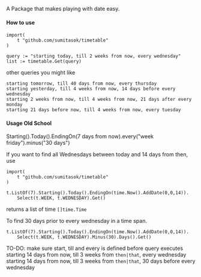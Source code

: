 A Package that makes playing with date easy.

#### How to use
```
import(
	t "github.com/sumitasok/timetable"
)
```

```
query := "starting today, till 2 weeks from now, every wednesday"
list := timetable.Get(query)
```

other queries you might like

```
starting tomorrow, till 40 days from now, every thursday
starting yesterday, till 4 weeks from now, 14 days before every wednesday
starting 2 weeks from now, till 4 weeks from now, 21 days after every monday
starting 21 days before now, till 4 weeks from now, every tuesday
```


#### Usage Old School

Starting().Today().EndingOn(7 days from now).every("week friday").minus("30 days")

If you want to find all Wednesdays between today and 14 days from then, use

```
import(
	t "github.com/sumitasok/timetable"
)
```

```
t.ListOf(7).Starting().Today().EndingOn(time.Now().AddDate(0,0,14)).
	Select(t.WEEK, t.WEDNESDAY).Get()
```
returns a list of time `[]time.Time`

To find 30 days prior to every wednesday in a time span.

```
t.ListOf(7).Starting().Today().EndingOn(time.Now().AddDate(0,0,14)).
	Select(t.WEEK, t.WEDNESDAY).Minus(30).Days().Get()
```

TO-DO: make sure start, till and every is defined before query executes
starting 14 days from now, till 3 weeks from `then|that`, every wednesday
starting 14 days from now, till 3 weeks from `then|that`, 30 days before every wednesday